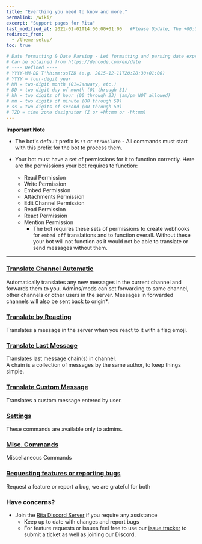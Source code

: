 ```yaml
---
title: "Everthing you need to know and more."
permalink: /wiki/
excerpt: "Support pages for Rita"
last_modified_at: 2021-01-01T14:00:00+01:00   #Please Update, The +00:00 is the Time Zone difference
redirect_from:
  - /theme-setup/
toc: true

# Date formatting & Date Parsing - Let formatting and parsing date expressed in ISO8601 format.
# Can be obtained from https://dencode.com/en/date
# ---- Defined ----
# YYYY-MM-DD'T'hh:mm:ssTZD (e.g. 2015-12-11T20:28:30+01:00)
# YYYY = four-digit year
# MM = two-digit month (01=January, etc.)
# DD = two-digit day of month (01 through 31)
# hh = two digits of hour (00 through 23) (am/pm NOT allowed)
# mm = two digits of minute (00 through 59)
# ss = two digits of second (00 through 59)
# TZD = time zone designator (Z or +hh:mm or -hh:mm)
---
```


**Important Note**

* The bot's default prefix is `!t` or `!translate` - All commands must start with this prefix for the bot to process them.

* Your bot must have a set of permissions for it to function correctly. Here are the permissions your bot requires to function:
  * Read Permission
  * Write Permission
  * Embed Permission
  * Attachments Permission
  * Edit Channel Permission
  * Read Permission
  * React Permission
  * Mention Permission
    * The bot requires these sets of permissions to create webhooks for `embed off` translations and to function overall. Without these your bot will not function as it would not be able to translate or send messages without them. 

----

### [Translate Channel Automatic](/trans-auto/)
Automatically translates any new messages in the current channel and forwards them to you. Admins/mods can set forwarding to same channel, other channels or other users in the server. Messages in forwarded channels will also be sent back to origin*.

### [Translate by Reacting](/trans-reac/)
Translates a message in the server when you react to it with a flag emoji.

### [Translate Last Message](/trans-last/)
Translates last message chain(s) in channel.  
A chain is a collection of messages by the same author, to keep things simple.

### [Translate Custom Message](/trans-cust/)
Translates a custom message entered by user.

### [Settings](/trans-sett/)
These commands are available only to admins.

### [Misc. Commands](/trans-misc/)
Miscellaneous Commands

### [Requesting features or reporting bugs](https://github.com/ZyC0R3/Rita/issues)
Request a feature or report a bug, we are grateful for both

### Have concerns? 
* Join the [Rita Discord Server](https://discord.gg/mgNR64R) if you require any assistance
  * Keep up to date with changes and report bugs
  * For feature requests or issues feel free to use our [issue tracker](https://github.com/ZyC0R3/Rita/issues) to submit a ticket as well as joining our Discord.  
